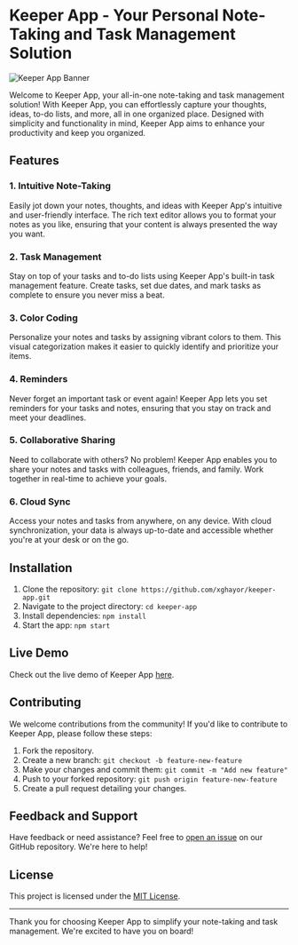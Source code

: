 # Keeper App - Your Personal Note-Taking and Task Management Solution

![Keeper App Banner]()

Welcome to Keeper App, your all-in-one note-taking and task management solution! With Keeper App, you can effortlessly capture your thoughts, ideas, to-do lists, and more, all in one organized place. Designed with simplicity and functionality in mind, Keeper App aims to enhance your productivity and keep you organized.

## Features

### 1. Intuitive Note-Taking

Easily jot down your notes, thoughts, and ideas with Keeper App's intuitive and user-friendly interface. The rich text editor allows you to format your notes as you like, ensuring that your content is always presented the way you want.

### 2. Task Management

Stay on top of your tasks and to-do lists using Keeper App's built-in task management feature. Create tasks, set due dates, and mark tasks as complete to ensure you never miss a beat.

### 3. Color Coding

Personalize your notes and tasks by assigning vibrant colors to them. This visual categorization makes it easier to quickly identify and prioritize your items.

### 4. Reminders

Never forget an important task or event again! Keeper App lets you set reminders for your tasks and notes, ensuring that you stay on track and meet your deadlines.

### 5. Collaborative Sharing

Need to collaborate with others? No problem! Keeper App enables you to share your notes and tasks with colleagues, friends, and family. Work together in real-time to achieve your goals.

### 6. Cloud Sync

Access your notes and tasks from anywhere, on any device. With cloud synchronization, your data is always up-to-date and accessible whether you're at your desk or on the go.

## Installation

1. Clone the repository: `git clone https://github.com/xghayor/keeper-app.git`
2. Navigate to the project directory: `cd keeper-app`
3. Install dependencies: `npm install`
4. Start the app: `npm start`

## Live Demo

Check out the live demo of Keeper App [here](https://yourusername.github.io/keeper-app-demo).


## Contributing

We welcome contributions from the community! If you'd like to contribute to Keeper App, please follow these steps:

1. Fork the repository.
2. Create a new branch: `git checkout -b feature-new-feature`
3. Make your changes and commit them: `git commit -m "Add new feature"`
4. Push to your forked repository: `git push origin feature-new-feature`
5. Create a pull request detailing your changes.

## Feedback and Support

Have feedback or need assistance? Feel free to [open an issue](https://github.com/yourusername/keeper-app/issues) on our GitHub repository. We're here to help!

## License

This project is licensed under the [MIT License](LICENSE).

---

Thank you for choosing Keeper App to simplify your note-taking and task management. We're excited to have you on board!
